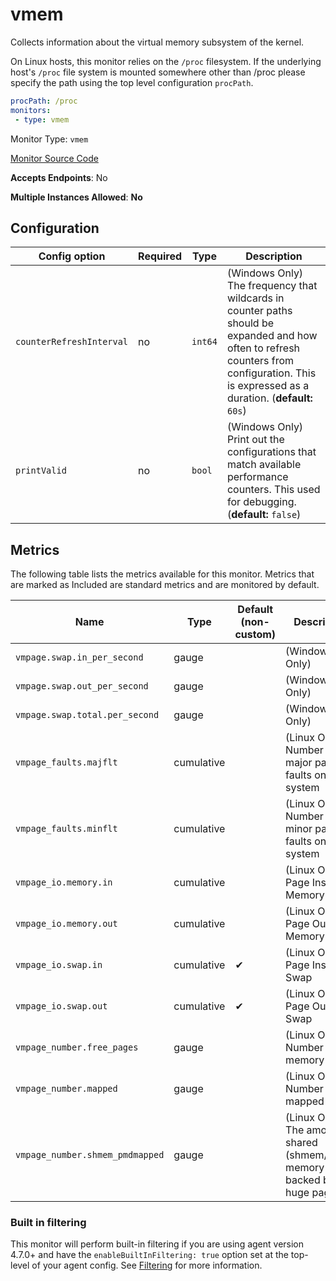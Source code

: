 <!--- GENERATED BY gomplate from scripts/docs/monitor-page.md.tmpl --->

# vmem

Collects information about the virtual memory
subsystem of the kernel.

On Linux hosts, this monitor relies on the `/proc` filesystem.
If the underlying host's `/proc` file system is mounted somewhere other than
/proc please specify the path using the top level configuration `procPath`.

```yaml
procPath: /proc
monitors:
 - type: vmem
```


Monitor Type: `vmem`

[Monitor Source Code](https://github.com/signalfx/signalfx-agent/tree/master/internal/monitors/vmem)

**Accepts Endpoints**: No

**Multiple Instances Allowed**: **No**

## Configuration

| Config option | Required | Type | Description |
| --- | --- | --- | --- |
| `counterRefreshInterval` | no | `int64` | (Windows Only) The frequency that wildcards in counter paths should be expanded and how often to refresh counters from configuration. This is expressed as a duration. (**default:** `60s`) |
| `printValid` | no | `bool` | (Windows Only) Print out the configurations that match available performance counters.  This used for debugging. (**default:** `false`) |




## Metrics

The following table lists the metrics available for this monitor. Metrics that are marked as Included are standard metrics and are monitored by default.

| Name | Type | Default (non-custom) | Description |
| ---  | ---  | ---    | ---         |
| `vmpage.swap.in_per_second` | gauge |  | (Windows Only) |
| `vmpage.swap.out_per_second` | gauge |  | (Windows Only) |
| `vmpage.swap.total.per_second` | gauge |  | (Windows Only) |
| `vmpage_faults.majflt` | cumulative |  | (Linux Only) Number of major page faults on the system |
| `vmpage_faults.minflt` | cumulative |  | (Linux Only) Number of minor page faults on the system |
| `vmpage_io.memory.in` | cumulative |  | (Linux Only) Page Ins for Memory |
| `vmpage_io.memory.out` | cumulative |  | (Linux Only) Page Outs for Memory |
| `vmpage_io.swap.in` | cumulative | ✔ | (Linux Only) Page Ins for Swap |
| `vmpage_io.swap.out` | cumulative | ✔ | (Linux Only) Page Outs for Swap |
| `vmpage_number.free_pages` | gauge |  | (Linux Only) Number of free memory pages |
| `vmpage_number.mapped` | gauge |  | (Linux Only) Number of mapped pages |
| `vmpage_number.shmem_pmdmapped` | gauge |  | (Linux Only) The amount of shared (shmem/tmpfs) memory backed by huge pages |



### Built in filtering
This monitor will perform built-in filtering if you are using agent version
4.7.0+ and have the `enableBuiltInFiltering: true` option set at the top-level
of your agent config.  See
[Filtering](https://docs.signalfx.com/en/latest/integrations/agent/filtering.html)
for more information.


